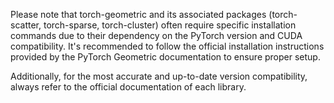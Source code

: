 Please note that torch-geometric and its associated packages (torch-scatter, torch-sparse, torch-cluster) often require specific installation commands due to their dependency on the PyTorch version and CUDA compatibility. It's recommended to follow the official installation instructions provided by the PyTorch Geometric documentation to ensure proper setup.

Additionally, for the most accurate and up-to-date version compatibility, always refer to the official documentation of each library.
